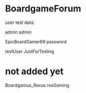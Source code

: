 # BoardgameForum

user test data:

admin
admin

EpicBoardGamer69
password

testUser
JustForTesting

# not added yet
Boardgamus_Rexus
rexGaming
